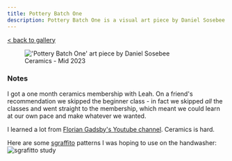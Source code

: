```yaml
---
title: Pottery Batch One
description: Pottery Batch One is a visual art piece by Daniel Sosebee.
---
```


<a class="card" href="/art#pottery-batch-one">< back to gallery</a>

<figure>
<img src="/assets/art/pottery-batch-one.jpg" alt="'Pottery Batch One' art piece by Daniel Sosebee"/>
<figcaption>Ceramics - Mid 2023</figcaption>
</figure>

### Notes
I got a one month ceramics membership with Leah. On a friend's recommendation we skipped the beginner class - in fact we skipped _all_ the classes and went straight to the membership, which meant we could learn at our own pace and make whatever we wanted.

I learned a lot from [Florian Gadsby's Youtube channel](https://www.youtube.com/@floriangadsby). Ceramics is hard.

Here are some [sgraffito](https://en.wikipedia.org/wiki/Sgraffito) patterns I was hoping to use on the handwasher:
![sgrafitto study](/assets/art/pottery-study-one.jpg)